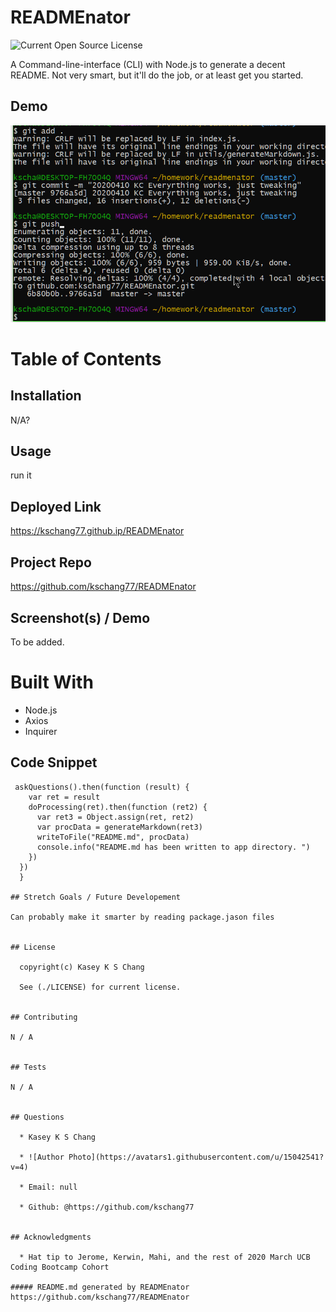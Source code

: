 
# READMEnator

![Current Open Source License](https://img.shields.io/github/license/kschang77/READMEnator?style=plastic)

  A Command-line-interface (CLI) with Node.js to generate a decent README. Not very smart, but it'll do the job, or at least get you started. 
  
## Demo

![demo animated gif](x.gif)


# Table of Contents

## Installation

N/A?

## Usage

  run it


## Deployed Link

  https://kschang77.github.ip/READMEnator


## Project Repo

  https://github.com/kschang77/READMEnator


## Screenshot(s) / Demo

  To be added. 


# Built With

* Node.js
* Axios
* Inquirer


## Code Snippet

```
 askQuestions().then(function (result) {
    var ret = result
    doProcessing(ret).then(function (ret2) {
      var ret3 = Object.assign(ret, ret2)
      var procData = generateMarkdown(ret3)
      writeToFile("README.md", procData)
      console.info("README.md has been written to app directory. ")
    })
  })
  }
  
## Stretch Goals / Future Developement

Can probably make it smarter by reading package.jason files 


## License

  copyright(c) Kasey K S Chang

  See (./LICENSE) for current license.


## Contributing

N / A


## Tests

N / A


## Questions

  * Kasey K S Chang

  * ![Author Photo](https://avatars1.githubusercontent.com/u/15042541?v=4)

  * Email: null

  * Github: @https://github.com/kschang77


## Acknowledgments

  * Hat tip to Jerome, Kerwin, Mahi, and the rest of 2020 March UCB Coding Bootcamp Cohort

##### README.md generated by READMEnator https://github.com/kschang77/READMEnator
    
